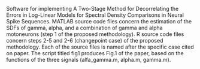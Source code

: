 Software for implementing A Two-Stage Method for Decorrelating the Errors in  Log-Linear Models for Spectral Density Comparisons in Neural Spike Sequences. MATLAB source code files concern
the estimation of the SDFs of gamma, alpha, and a combination of gamma and alpha motoneurons (step 1 of the proposed methodology). R source code files concern steps 2-5 and 2-6 (changepoint case) of the proposed methodology. Each of the source files is named after the specific case cited on paper. The script titled fig1 produces Fig.1 of the paper, based on the functions of the three signals (alfa_gamma.m, alpha.m, gamma.m). 
